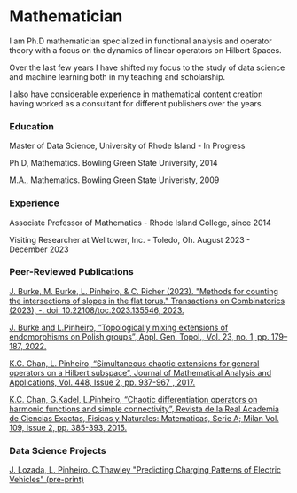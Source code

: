# Mathematician 
I am Ph.D mathematician specialized in functional analysis and operator theory with a focus on the dynamics of linear operators on Hilbert Spaces.  

Over the last few years I have shifted my focus to the study of data science and machine learning both in my teaching and scholarship.  

I also have considerable experience in mathematical content creation having worked as a consultant for different publishers over the years.

### Education

Master of Data Science, University of Rhode Island - In Progress 

Ph.D, Mathematics.  Bowling Green State University, 2014

M.A., Mathematics. Bowling Green State Univeristy, 2009

### Experience

Associate Professor of Mathematics - Rhode Island College, since 2014

Visiting Researcher at Welltower, Inc. - Toledo, Oh.  August 2023 - December 2023

### Peer-Reviewed Publications

[J. Burke, M. Burke, L. Pinheiro, & C. Richer (2023). "Methods for counting the intersections of slopes in the flat torus." Transactions on Combinatorics (2023), -. doi: 10.22108/toc.2023.135546, 2023.](https://toc.ui.ac.ir/article_27773_5c824a257fe0d279edecdab4f38dbfe4.pdf)

[J. Burke and L.Pinheiro, “Topologically mixing extensions of endomorphisms on Polish groups”, Appl. Gen. Topol., Vol. 23, no. 1, pp. 179–187, 2022.](https://polipapers.upv.es/index.php/AGT/article/view/15187/14884)

[K.C. Chan, L. Pinheiro, “Simultaneous chaotic extensions for general operators on a Hilbert subspace”, Journal of Mathematical Analysis and Applications, Vol. 448, Issue 2, pp. 937-967 , 2017.](https://www.sciencedirect.com/science/article/pii/S0022247X16307247)

[K.C. Chan,  G.Kadel, L.Pinheiro, “Chaotic differentiation operators on harmonic functions and simple connectivity”, Revista de la Real Academia de Ciencias Exactas, Fisicas y Naturales: Matematicas, Serie A; Milan Vol. 109, Issue 2, pp. 385-393, 2015.](https://link.springer.com/article/10.1007/s13398-014-0188-0)

### Data Science Projects

[J. Lozada, L. Pinheiro. C.Thawley  "Predicting Charging Patterns of Electric Vehicles" (pre-print)](https://github.com/lvpinheiro/portfolio/blob/main/lozadaPinheiroThawley.pdf)

